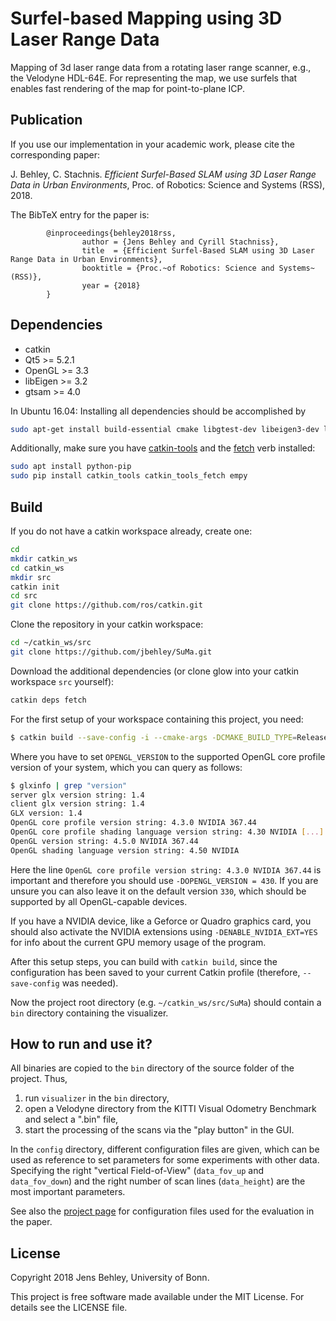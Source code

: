 # Surfel-based Mapping using 3D Laser Range Data

Mapping of 3d laser range data from a rotating laser range scanner, e.g., the Velodyne HDL-64E.
For representing the map, we use surfels that enables fast rendering of the map for point-to-plane ICP.

## Publication

If you use our implementation in your academic work, please cite the corresponding paper:

J. Behley, C. Stachnis. *Efficient Surfel-Based SLAM using 3D Laser Range Data in Urban Environments*, Proc. of Robotics: Science and Systems (RSS), 2018.

The BibTeX entry for the paper is:  
    
			@inproceedings{behley2018rss, 
					author = {Jens Behley and Cyrill Stachniss},
					title  = {Efficient Surfel-Based SLAM using 3D Laser Range Data in Urban Environments},
					booktitle = {Proc.~of Robotics: Science and Systems~(RSS)},
					year = {2018}  
			}


##  Dependencies

* catkin
* Qt5 >= 5.2.1
* OpenGL >= 3.3
* libEigen >= 3.2
* gtsam >= 4.0

In Ubuntu 16.04: Installing all dependencies should be accomplished by
```bash
sudo apt-get install build-essential cmake libgtest-dev libeigen3-dev libboost-all-dev qtbase5-dev libglew-dev libqt5libqgtk2 catkin
```

Additionally, make sure you have [catkin-tools](https://catkin-tools.readthedocs.io/en/latest/) and the [fetch](https://github.com/Photogrammetry-Robotics-Bonn/catkin_tools_fetch) verb installed:
```bash
sudo apt install python-pip
sudo pip install catkin_tools catkin_tools_fetch empy
```

## Build

If you do not have a catkin workspace already, create one:
```bash
cd
mkdir catkin_ws
cd catkin_ws
mkdir src
catkin init
cd src
git clone https://github.com/ros/catkin.git
```
Clone the repository in your catkin workspace:
```bash
cd ~/catkin_ws/src
git clone https://github.com/jbehley/SuMa.git
```
Download the additional dependencies (or clone glow into your catkin workspace `src` yourself):
```bash
catkin deps fetch
```

For the first setup of your workspace containing this project, you need:
  ```bash
$ catkin build --save-config -i --cmake-args -DCMAKE_BUILD_TYPE=Release -DOPENGL_VERSION=430 -DENABLE_NVIDIA_EXT=YES
  ```
  Where you have to set `OPENGL_VERSION` to the supported OpenGL core profile version of your system, which you can query as follows:

```bash
$ glxinfo | grep "version"
server glx version string: 1.4
client glx version string: 1.4
GLX version: 1.4
OpenGL core profile version string: 4.3.0 NVIDIA 367.44
OpenGL core profile shading language version string: 4.30 NVIDIA [...]
OpenGL version string: 4.5.0 NVIDIA 367.44
OpenGL shading language version string: 4.50 NVIDIA
```

 Here the line `OpenGL core profile version string: 4.3.0 NVIDIA 367.44` is important and therefore you should use `-DOPENGL_VERSION = 430`. If you are unsure you can also leave it on the default version `330`, which should be supported by all OpenGL-capable devices.

 If you have a NVIDIA device, like a Geforce or Quadro graphics card, you should also activate the NVIDIA extensions using `-DENABLE_NVIDIA_EXT=YES` for info about the current GPU memory usage of the program.

 After this setup steps, you can build with `catkin build`, since the configuration has been saved to your current Catkin profile (therefore, `--save-config` was needed).
 
 Now the project root directory (e.g. `~/catkin_ws/src/SuMa`) should contain a `bin` directory containing the visualizer.

## How to run and use it?

All binaries are copied to the `bin` directory of the source folder of the project. Thus,
1. run `visualizer` in the `bin` directory,
2. open a Velodyne directory from the KITTI Visual Odometry Benchmark and select a ".bin" file,
3. start the processing of the scans via the "play button" in the GUI.

In the `config` directory, different configuration files are given, which can be used as reference to set parameters for some experiments with other data. Specifying the right "vertical Field-of-View" (`data_fov_up` and `data_fov_down`) and the right number of scan lines (`data_height`) are the most important parameters.

See also the [project page](http://jbehley.github.io/projects/surfel_mapping/) for configuration files used for the evaluation in the paper.

## License


Copyright 2018 Jens Behley, University of Bonn.

This project is free software made available under the MIT License. For details see the LICENSE file.


